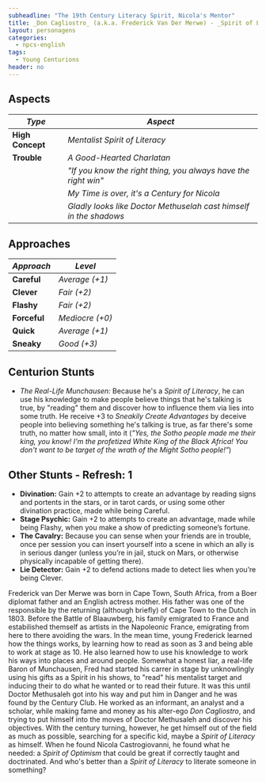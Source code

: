 ```yaml
---
subheadline: "The 19th Century Literacy Spirit, Nicola's Mentor"
title: _Don Cagliostro_ (a.k.a. Frederick Van Der Merwe) - _Spirit of Literacy_
layout: personagens
categories:
  - npcs-english
tags:
  - Young Centurions
header: no
---
```


## Aspects

| ***Type***       | ***Aspect***                                                      |
|------------------|-------------------------------------------------------------------|
| __High Concept__ | _Mentalist Spirit of Literacy_                                    |
| __Trouble__      | _A Good-Hearted Charlatan_                                        |
|                  | _"If you know the right thing, you always have the right win"_    |
|                  | _My Time is over, it's a Century for Nicola_                      |
|                  | _Gladly looks like Doctor Methuselah cast himself in the shadows_ |

## Approaches

| ***Approach*** | ***Level***     |
|----------------|-----------------|
| __Careful__    | _Average (+1)_  |
| __Clever__     | _Fair (+2)_     |
| __Flashy__     | _Fair (+2)_     |
| __Forceful__   | _Mediocre (+0)_ |
| __Quick__      | _Average (+1)_  |
| __Sneaky__     | _Good (+3)_     |

## Centurion Stunts

+ _The Real-Life Munchausen:_ Because he's a _Spirit of Literacy_, he can use his knowledge to make people believe things that he's talking is true, by "reading" them and discover how to influence them via lies into some truth. He receive +3 to _Sneakily_ _Create Advantages_ by deceive people into believing something he's talking is true, as far there's some truth, no matter how small, into it (_"Yes, the Sotho people made me their king, you know! I'm the profetized White King of the Black Africa! You don't want to be target of the wrath of the Might Sotho people!"_)

## Other Stunts - Refresh: 1

+ **Divination:** Gain +2 to attempts to create an advantage by reading signs and portents in the stars, or in tarot cards, or using some other divination practice, made while being Careful.
+ **Stage Psychic:** Gain +2 to attempts to create an advantage, made while being Flashy, when
you make a show of predicting someone’s fortune.
+ **The Cavalry:** Because you can sense when your friends are in trouble, once per session you can insert yourself into a scene in which an ally is in serious danger (unless you’re in jail, stuck on Mars, or otherwise physically incapable of getting there).
+ **Lie Detector:** Gain +2 to defend actions made to detect lies when you’re being Clever.

Frederick van Der Merwe was born in Cape Town, South Africa, from a Boer diplomat father and an English actress mother. His father was one of the responsible by the returning (although briefly) of Cape Town to the Dutch in 1803. Before the Battle of Blaauwberg, his family emigrated to France and estabilished themself as artists in the Napoleonic France, emigrating from here to there avoiding the wars. In the mean time, young Frederick learned how the things works, by learning how to read as soon as 3 and being able to work at stage as 10. He also learned how to use his knowledge to work his ways into places and around people. Somewhat a honest liar, a real-life Baron of Munchausen, Fred had started his carrer in stage by unknowlingly using his gifts as a Spirit in his shows, to "read" his mentalist target and inducing their to do what he wanted or to read their future. It was this until Doctor Methusaleh got into his way and put him in Danger and he was found by the Century Club. He worked as an informant, an analyst and a scholar, while making fame and money as his alter-ego _Don Cagliostro_, and trying to put himself into the moves of Doctor Methusaleh and discover his objectives. With the century turning, however, he get himself out of the field as much as possible, searching for a specific kid, maybe a _Spirit of Literacy_ as himself. When he found Nicola Castrogiovanni, he found what he needed: a _Spirit of Optimism_ that could be great if correctly taught and doctrinated. And who's better than a _Spirit of Literacy_ to literate someone in something?
